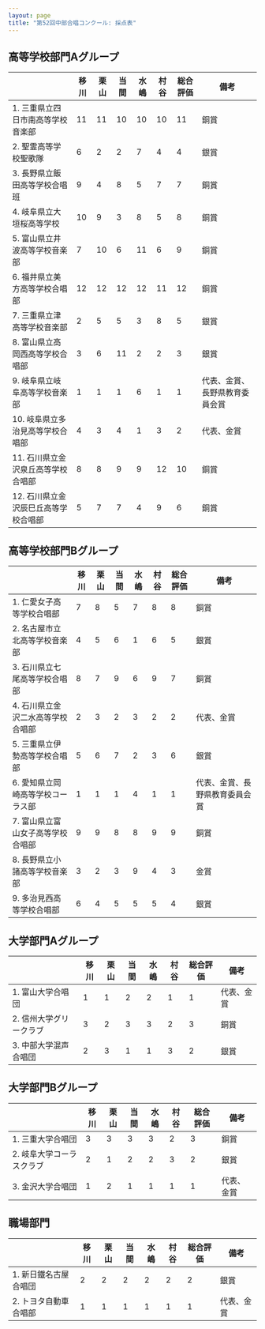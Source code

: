 ```yaml
---
layout: page
title: "第52回中部合唱コンクール: 採点表"
---
```

高等学校部門Aグループ
---------------------

|                                      | 移川 | 栗山 | 当間 | 水嶋 | 村谷 | 総合評価 | 備考                           |
|--------------------------------------|------|------|------|------|------|----------|--------------------------------|
| 1. 三重県立四日市南高等学校音楽部    | 11   | 11   | 10   | 10   | 10   | 11       | 銅賞                           |
| 2. 聖霊高等学校聖歌隊                | 6    | 2    | 2    | 7    | 4    | 4        | 銀賞                           |
| 3. 長野県立飯田高等学校合唱班        | 9    | 4    | 8    | 5    | 7    | 7        | 銅賞                           |
| 4. 岐阜県立大垣桜高等学校            | 10   | 9    | 3    | 8    | 5    | 8        | 銅賞                           |
| 5. 富山県立井波高等学校音楽部        | 7    | 10   | 6    | 11   | 6    | 9        | 銅賞                           |
| 6. 福井県立美方高等学校合唱部        | 12   | 12   | 12   | 12   | 11   | 12       | 銅賞                           |
| 7. 三重県立津高等学校音楽部          | 2    | 5    | 5    | 3    | 8    | 5        | 銀賞                           |
| 8. 富山県立高岡西高等学校合唱部      | 3    | 6    | 11   | 2    | 2    | 3        | 銀賞                           |
| 9. 岐阜県立岐阜高等学校音楽部        | 1    | 1    | 1    | 6    | 1    | 1        | 代表、金賞、長野県教育委員会賞 |
| 10. 岐阜県立多治見高等学校合唱部     | 4    | 3    | 4    | 1    | 3    | 2        | 代表、金賞                     |
| 11. 石川県立金沢泉丘高等学校合唱部   | 8    | 8    | 9    | 9    | 12   | 10       | 銅賞                           |
| 12. 石川県立金沢辰巳丘高等学校合唱部 | 5    | 7    | 7    | 4    | 9    | 6        | 銅賞                           |

高等学校部門Bグループ
---------------------

|                                   | 移川 | 栗山 | 当間 | 水嶋 | 村谷 | 総合評価 | 備考                           |
|-----------------------------------|------|------|------|------|------|----------|--------------------------------|
| 1. 仁愛女子高等学校合唱部         | 7    | 8    | 5    | 7    | 8    | 8        | 銅賞                           |
| 2. 名古屋市立北高等学校音楽部     | 4    | 5    | 6    | 1    | 6    | 5        | 銀賞                           |
| 3. 石川県立七尾高等学校合唱部     | 8    | 7    | 9    | 6    | 9    | 7        | 銅賞                           |
| 4. 石川県立金沢二水高等学校合唱部 | 2    | 3    | 2    | 3    | 2    | 2        | 代表、金賞                     |
| 5. 三重県立伊勢高等学校合唱部     | 5    | 6    | 7    | 2    | 3    | 6        | 銀賞                           |
| 6. 愛知県立岡崎高等学校コーラス部 | 1    | 1    | 1    | 4    | 1    | 1        | 代表、金賞、長野県教育委員会賞 |
| 7. 富山県立富山女子高等学校合唱部 | 9    | 9    | 8    | 8    | 9    | 9        | 銅賞                           |
| 8. 長野県立小諸高等学校音楽部     | 3    | 2    | 3    | 9    | 4    | 3        | 金賞                           |
| 9. 多治見西高等学校合唱部         | 6    | 4    | 5    | 5    | 5    | 4        | 銀賞                           |

大学部門Aグループ
-----------------

|                         | 移川 | 栗山 | 当間 | 水嶋 | 村谷 | 総合評価 | 備考       |
|-------------------------|------|------|------|------|------|----------|------------|
| 1. 富山大学合唱団       | 1    | 1    | 2    | 2    | 1    | 1        | 代表、金賞 |
| 2. 信州大学グリークラブ | 3    | 2    | 3    | 3    | 2    | 3        | 銅賞       |
| 3. 中部大学混声合唱団   | 2    | 3    | 1    | 1    | 3    | 2        | 銀賞       |

大学部門Bグループ
-----------------

|                           | 移川 | 栗山 | 当間 | 水嶋 | 村谷 | 総合評価 | 備考       |
|---------------------------|------|------|------|------|------|----------|------------|
| 1. 三重大学合唱団         | 3    | 3    | 3    | 3    | 2    | 3        | 銅賞       |
| 2. 岐阜大学コーラスクラブ | 2    | 1    | 2    | 2    | 3    | 2        | 銀賞       |
| 3. 金沢大学合唱団         | 1    | 2    | 1    | 1    | 1    | 1        | 代表、金賞 |

職場部門
--------

|                       | 移川 | 栗山 | 当間 | 水嶋 | 村谷 | 総合評価 | 備考       |
|-----------------------|------|------|------|------|------|----------|------------|
| 1. 新日鐵名古屋合唱団 | 2    | 2    | 2    | 2    | 2    | 2        | 銀賞       |
| 2. トヨタ自動車合唱部 | 1    | 1    | 1    | 1    | 1    | 1        | 代表、金賞 |
